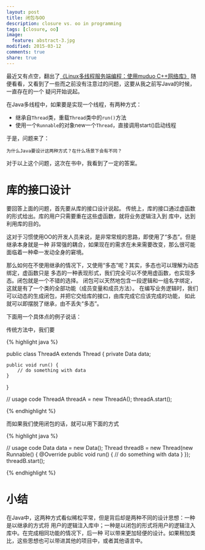 ```yaml
---
layout: post
title: 闭包与OO
description: closure vs. oo in programming
tags: [closure, oo]
image: 
  feature: abstract-3.jpg
modified: 2015-03-12
comments: true
share: true
---
```


最近又有点空，翻出了[《Linux多线程服务端编程：使用muduo C++网络库》](http://www.duokan.com/book/76600)
随便看看，又看到了一些而之前没有注意过的问题，这要从我之前写Java的时候，一直存在的一个
疑问开始说起。

在Java多线程中，如果要是实现一个线程，有两种方式：

* 继承自`Thread`类，重载`Thread`类中的`run()`方法
* 使用一个`Runnable`的对象new一个`Thread`，直接调用start()启动线程

于是，问题来了：

    为什么Java要设计这两种方式？在什么场景下会有不同？

对于以上这个问题，这次在书中，我看到了一定的答案。

库的接口设计
===========
要回答上面的问题，首先要从库的接口设计说起。
传统上，库的接口通过虚函数的形式给出。库的用户只需要重在这些虚函数，就将业务逻辑注入到
库中，达到利用库的目的。

这对于习惯使用OO的开发人员来说，是非常常规的思路，即使用了“多态”。但是继承本身就是一种
非常强的耦合，如果现在的需求在未来需要改变，那么很可能面临着一种牵一发动全身的窘境。

那么如何在不使用继承的情况下，又使用“多态”呢？其实，多态也可以理解为动态绑定，虚函数只是
多态的一种表现形式，我们完全可以不使用虚函数，也实现多态。闭包就是一个不错的选择。
闭包可以天然地包含一段逻辑和一组名字绑定，这就是有了一个类的全部功能（成员变量和成员方法）。
在编写业务逻辑时，我们可以动态的生成闭包，并把它交给库的接口，由库完成它应该完成的功能，
如此就可以即摆脱了继承，由不丢失“多态”。

下面用一个具体点的例子说话：

传统方法中，我们要

{% highlight java %}

public class ThreadA extends Thread {
    private Data data;
    
    public void run() {
        // do something with data
    }
}

// usage code
ThreadA threadA = new ThreadA();
threadA.start();

{% endhighlight %}

而如果我们使用闭包的话，就可以用下面的方式

{% highlight java %}

// usage code
Data data = new Data();
Thread threadB = new Thread(new Runnable() {
    @Override
    public void run() {
        // do something with data
    }
});
threadB.start();

{% endhighlight %}

小结
====

在Java中，这两种方式看似稀松平常，但是背后却是两种不同的设计思想：一种是以继承的方式将
用户的逻辑注入库中；一种是以闭包的形式将用户的逻辑注入库中。在完成相同功能的情况下，后一种
可以带来更加轻便的设计。如果稍加类比，这些思想也可以带进其他的项目中，或者其他语言中。
